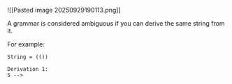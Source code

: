 ![[Pasted image 20250929190113.png]]

A grammar is considered ambiguous if you can derive the same string from it.

For example:
```
String = (())

Derivation 1:
S --> 
```